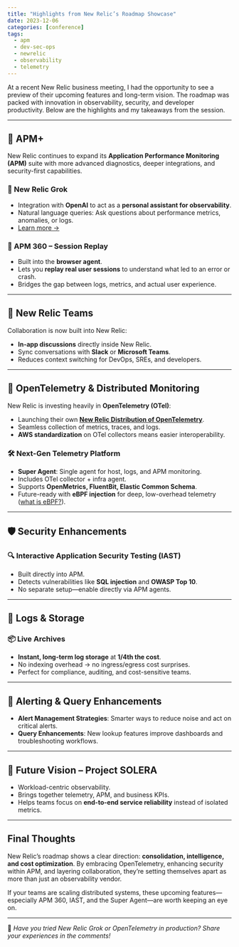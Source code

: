 ```yaml
---
title: "Highlights from New Relic’s Roadmap Showcase"
date: 2023-12-06
categories: [conference]
tags:
  - apm
  - dev-sec-ops
  - newrelic
  - observability
  - telemetry
---
```


At a recent New Relic business meeting, I had the opportunity to see a preview of their upcoming features and long-term vision. The roadmap was packed with innovation in observability, security, and developer productivity. Below are the highlights and my takeaways from the session.

---

## 🚀 APM+

New Relic continues to expand its **Application Performance Monitoring (APM)** suite with more advanced diagnostics, deeper integrations, and security-first capabilities.

### 🧠 New Relic Grok
- Integration with **OpenAI** to act as a **personal assistant for observability**.
- Natural language queries: Ask questions about performance metrics, anomalies, or logs.
- [Learn more →](https://newrelic.com/platform/new-relic-ai)

### 🔄 APM 360 – Session Replay
- Built into the **browser agent**.
- Lets you **replay real user sessions** to understand what led to an error or crash.
- Bridges the gap between logs, metrics, and actual user experience.

---

## 👥 New Relic Teams

Collaboration is now built into New Relic:
- **In-app discussions** directly inside New Relic.
- Sync conversations with **Slack** or **Microsoft Teams**.
- Reduces context switching for DevOps, SREs, and developers.

---

## 📡 OpenTelemetry & Distributed Monitoring

New Relic is investing heavily in **OpenTelemetry (OTel)**:
- Launching their own [**New Relic Distribution of OpenTelemetry**](https://newrelic.com/lp/nrdot).
- Seamless collection of metrics, traces, and logs.
- **AWS standardization** on OTel collectors means easier interoperability.

### 🛠️ Next-Gen Telemetry Platform
- **Super Agent**: Single agent for host, logs, and APM monitoring.
- Includes OTel collector + infra agent.
- Supports **OpenMetrics, FluentBit, Elastic Common Schema**.
- Future-ready with **eBPF injection** for deep, low-overhead telemetry ([what is eBPF?](https://en.wikipedia.org/wiki/EBPF)).

---

## 🛡️ Security Enhancements

### 🔍 Interactive Application Security Testing (IAST)
- Built directly into APM.
- Detects vulnerabilities like **SQL injection** and **OWASP Top 10**.
- No separate setup—enable directly via APM agents.

---

## 📂 Logs & Storage

### 📦 Live Archives
- **Instant, long-term log storage** at **1/4th the cost**.
- No indexing overhead → no ingress/egress cost surprises.
- Perfect for compliance, auditing, and cost-sensitive teams.

---

## 🔔 Alerting & Query Enhancements

- **Alert Management Strategies**: Smarter ways to reduce noise and act on critical alerts.
- **Query Enhancements**: New lookup features improve dashboards and troubleshooting workflows.

---

## 🔮 Future Vision – Project SOLERA

- Workload-centric observability.
- Brings together telemetry, APM, and business KPIs.
- Helps teams focus on **end-to-end service reliability** instead of isolated metrics.

---

## Final Thoughts

New Relic’s roadmap shows a clear direction: **consolidation, intelligence, and cost optimization**. By embracing OpenTelemetry, enhancing security within APM, and layering collaboration, they’re setting themselves apart as more than just an observability vendor.

If your teams are scaling distributed systems, these upcoming features—especially APM 360, IAST, and the Super Agent—are worth keeping an eye on.

---

📌 *Have you tried New Relic Grok or OpenTelemetry in production? Share your experiences in the comments!*

